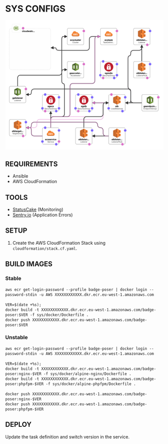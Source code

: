 # SYS CONFIGS

![AWS Stack](cloudformation/stack.png)

## REQUIREMENTS

 - Ansible
 - AWS CloudFormation

## TOOLS

 - [StatusCake](https://app.statuscake.com) (Monitoring)
 - [Sentry.io](https://sentry.io/organizations/pugx) (Application Errors)

## SETUP

1. Create the AWS CloudFormation Stack using `cloudformation/stack.cf.yaml`.

## BUILD IMAGES

### Stable

```
aws ecr get-login-password --profile badge-poser | docker login --password-stdin -u AWS XXXXXXXXXXXX.dkr.ecr.eu-west-1.amazonaws.com

VER=$(date +%s);
docker build -t XXXXXXXXXXXX.dkr.ecr.eu-west-1.amazonaws.com/badge-poser:$VER -f sys/docker/Dockerfile .
docker push XXXXXXXXXXXX.dkr.ecr.eu-west-1.amazonaws.com/badge-poser:$VER
```

### Unstable

```
aws ecr get-login-password --profile badge-poser | docker login --password-stdin -u AWS XXXXXXXXXXXX.dkr.ecr.eu-west-1.amazonaws.com

VER=$(date +%s);
docker build -t XXXXXXXXXXXX.dkr.ecr.eu-west-1.amazonaws.com/badge-poser:nginx-$VER -f sys/docker/alpine-nginx/Dockerfile .
docker build -t XXXXXXXXXXXX.dkr.ecr.eu-west-1.amazonaws.com/badge-poser:phpfpm-$VER -f sys/docker/alpine-phpfpm/Dockerfile .

docker push XXXXXXXXXXXX.dkr.ecr.eu-west-1.amazonaws.com/badge-poser:nginx-$VER
docker push XXXXXXXXXXXX.dkr.ecr.eu-west-1.amazonaws.com/badge-poser:phpfpm-$VER
```

## DEPLOY

Update the task definition and switch version in the service.
